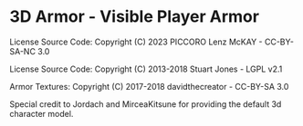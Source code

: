 3D Armor - Visible Player Armor
===============================

License Source Code: Copyright (C) 2023 PICCORO Lenz McKAY - CC-BY-SA-NC 3.0

License Source Code: Copyright (C) 2013-2018 Stuart Jones - LGPL v2.1

Armor Textures: Copyright (C) 2017-2018 davidthecreator - CC-BY-SA 3.0

Special credit to Jordach and MirceaKitsune for providing the default 3d character model.

